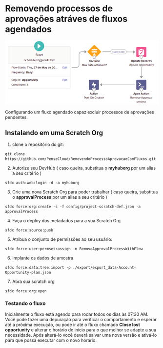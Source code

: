 # Removendo processos de aprovações atráves de fluxos agendados

![flow](img/Flow_View.png)

Configurando um fluxo agendado capaz excluir processos de aprovações pendentes.

## Instalando em uma Scratch Org

1. clone o repositório do git:
```
git clone https://github.com/PenseCloud/RemovendoProcessoAprovacaoComFluxos.git
```

2. Autorize seu DevHub ( caso queira, substitua o **myhuborg** por um alias a seu critério )
```
sfdx auth:web:login -d -a myhuborg
```

3. Crie uma nova Scratch Org para poder trabalhar ( caso queira, substitua o **approvalProcess** por um alias a seu critério )
```
sfdx force:org:create -s -f config/project-scratch-def.json -a approvalProcess
```

4. Faça o deploy dos metadados para a sua Scratch Org
```
sfdx force:source:push
```

5. Atribua o conjunto de permissões ao seu usuário:
```
sfdx force:user:permset:assign -n RemoveApprovalProcessWithFlow
```

6. Implante os dados de amostra
```
sfdx force:data:tree:import -p ./export/export_data-Account-Opportunity-plan.json
```

7. Abra sua scratch org
```
sfdx force:org:open
```

### Testando o fluxo
Inicialmente o fluxo está agendo para rodar todos os dias às 07:30 AM.
Você pode fazer uma depuração para verificar o comportamento e esperar até a próxima execução, ou pode ir até o fluxo chamado **Close lost opportunity** e alterar o horário de início para o que melhor se adapte a sua necessidade. Após alterá-lo você deverá salvar uma nova versão e ativá-lo para que possa executar com o novo horário.
